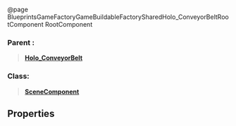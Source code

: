 @page BlueprintsGameFactoryGameBuildableFactorySharedHolo_ConveyorBeltRootComponent RootComponent
### Parent :
<b><a href="_blueprints_game_factory_game_buildable_factory-shared_holo__conveyor_belt.html"><blockquote>Holo_ConveyorBelt</blockquote></a></b>
### Class:
<b><a href="_class_script_scene_component.html"><blockquote>SceneComponent</blockquote></a></b>
## Properties
